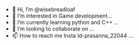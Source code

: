 - 👋 Hi, I’m @wisebreadloaf
- 👀 I’m interested in Game development...
- 🌱 I’m currently learning python and C++ ...
- 💞️ I’m looking to collaborate on ...
- 📫 How to reach me Insta Id-prasanna_22044 ...

<!---
wisebreadloaf/wisebreadloaf is a ✨ special ✨ repository because its `README.md` (this file) appears on your GitHub profile.
You can click the Preview link to take a look at your changes.
--->

